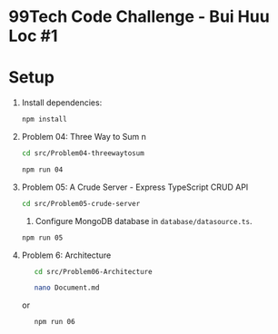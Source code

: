 # 99Tech Code Challenge - Bui Huu Loc #1

# Setup

1. Install dependencies:

   ```sh
   npm install
   ```

2. Problem 04: Three Way to Sum n

   ```sh
   cd src/Problem04-threewaytosum
   ```

   ```sh
   npm run 04
   ```

3. Problem 05: A Crude Server - Express TypeScript CRUD API

   ```sh
   cd src/Problem05-crude-server
   ```

   1. Configure MongoDB database in `database/datasource.ts`.

   ```sh
   npm run 05
   ```

4. Problem 6: Architecture

   ```sh
      cd src/Problem06-Architecture

   ```

   ```sh
      nano Document.md
   ```

   or

   ```sh
      npm run 06
   ```
